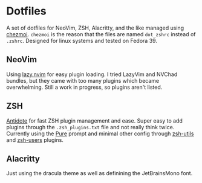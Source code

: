 # Dotfiles
A set of dotfiles for NeoVim, ZSH, Alacritty, and the like managed using [chezmoi](https://github.com/twpayne/chezmoi). `chezmoi` is the reason that the files are named `dot_zshrc` instead of `.zshrc`. Designed for linux systems and tested on Fedora 39.

## NeoVim

Using [lazy.nvim](https://github.com/folke/lazy.nvim) for easy plugin loading. I tried LazyVim and NVChad bundles, but they came with too many 
plugins which became overwhelming. Still a work in progress, so plugins aren't listed. 

## ZSH

[Antidote](https://github.com/mattmc3/antidote) for fast ZSH plugin management and ease. Super easy to add plugins through the `.zsh_plugins.txt` file and not really think twice. Currently using the [Pure](https://github.com/sindresorhus/pure) prompt and minimal other config through [zsh-utils](https://github.com/belak/zsh-utils) and [zsh-users](https://github.com/zsh-users) plugins.

## Alacritty

Just using the dracula theme as well as definining the JetBrainsMono font.
